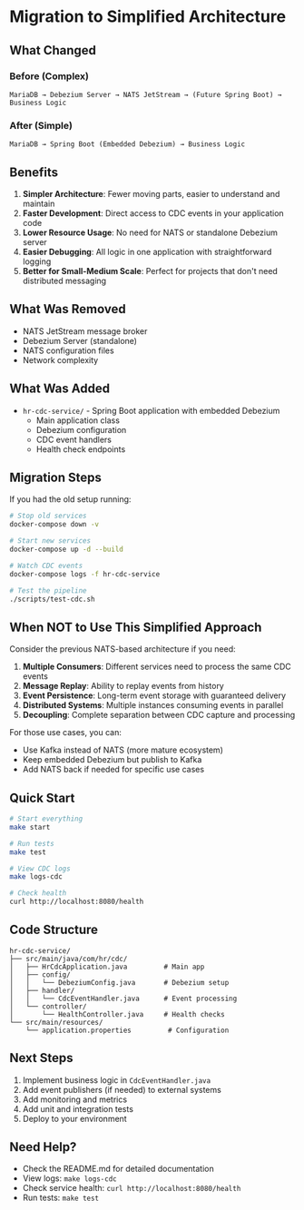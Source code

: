 # Migration to Simplified Architecture

## What Changed

### Before (Complex)
```
MariaDB → Debezium Server → NATS JetStream → (Future Spring Boot) → Business Logic
```

### After (Simple)
```
MariaDB → Spring Boot (Embedded Debezium) → Business Logic
```

## Benefits

1. **Simpler Architecture**: Fewer moving parts, easier to understand and maintain
2. **Faster Development**: Direct access to CDC events in your application code
3. **Lower Resource Usage**: No need for NATS or standalone Debezium server
4. **Easier Debugging**: All logic in one application with straightforward logging
5. **Better for Small-Medium Scale**: Perfect for projects that don't need distributed messaging

## What Was Removed

- NATS JetStream message broker
- Debezium Server (standalone)
- NATS configuration files
- Network complexity

## What Was Added

- `hr-cdc-service/` - Spring Boot application with embedded Debezium
  - Main application class
  - Debezium configuration
  - CDC event handlers
  - Health check endpoints

## Migration Steps

If you had the old setup running:

```bash
# Stop old services
docker-compose down -v

# Start new services
docker-compose up -d --build

# Watch CDC events
docker-compose logs -f hr-cdc-service

# Test the pipeline
./scripts/test-cdc.sh
```

## When NOT to Use This Simplified Approach

Consider the previous NATS-based architecture if you need:

1. **Multiple Consumers**: Different services need to process the same CDC events
2. **Message Replay**: Ability to replay events from history
3. **Event Persistence**: Long-term event storage with guaranteed delivery
4. **Distributed Systems**: Multiple instances consuming events in parallel
5. **Decoupling**: Complete separation between CDC capture and processing

For those use cases, you can:
- Use Kafka instead of NATS (more mature ecosystem)
- Keep embedded Debezium but publish to Kafka
- Add NATS back if needed for specific use cases

## Quick Start

```bash
# Start everything
make start

# Run tests
make test

# View CDC logs
make logs-cdc

# Check health
curl http://localhost:8080/health
```

## Code Structure

```
hr-cdc-service/
├── src/main/java/com/hr/cdc/
│   ├── HrCdcApplication.java         # Main app
│   ├── config/
│   │   └── DebeziumConfig.java       # Debezium setup
│   ├── handler/
│   │   └── CdcEventHandler.java      # Event processing
│   └── controller/
│       └── HealthController.java     # Health checks
└── src/main/resources/
    └── application.properties         # Configuration
```

## Next Steps

1. Implement business logic in `CdcEventHandler.java`
2. Add event publishers (if needed) to external systems
3. Add monitoring and metrics
4. Add unit and integration tests
5. Deploy to your environment

## Need Help?

- Check the README.md for detailed documentation
- View logs: `make logs-cdc`
- Check service health: `curl http://localhost:8080/health`
- Run tests: `make test`
